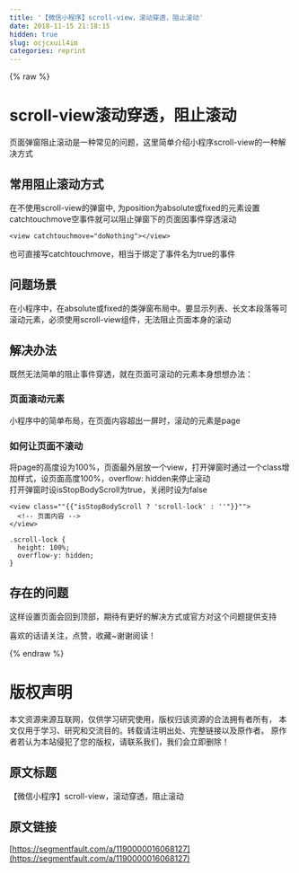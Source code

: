 ```yaml
---
title: '【微信小程序】scroll-view，滚动穿透，阻止滚动' 
date: 2018-11-15 21:18:15
hidden: true
slug: ocjcxuil4im
categories: reprint
---
```


{% raw %}
<h1>scroll-view&#x6EDA;&#x52A8;&#x7A7F;&#x900F;&#xFF0C;&#x963B;&#x6B62;&#x6EDA;&#x52A8;</h1><p>&#x9875;&#x9762;&#x5F39;&#x7A97;&#x963B;&#x6B62;&#x6EDA;&#x52A8;&#x662F;&#x4E00;&#x79CD;&#x5E38;&#x89C1;&#x7684;&#x95EE;&#x9898;&#xFF0C;&#x8FD9;&#x91CC;&#x7B80;&#x5355;&#x4ECB;&#x7ECD;&#x5C0F;&#x7A0B;&#x5E8F;scroll-view&#x7684;&#x4E00;&#x79CD;&#x89E3;&#x51B3;&#x65B9;&#x5F0F;</p><h2>&#x5E38;&#x7528;&#x963B;&#x6B62;&#x6EDA;&#x52A8;&#x65B9;&#x5F0F;</h2><p>&#x5728;&#x4E0D;&#x4F7F;&#x7528;scroll-view&#x7684;&#x5F39;&#x7A97;&#x4E2D;, &#x4E3A;position&#x4E3A;absolute&#x6216;fixed&#x7684;&#x5143;&#x7D20;&#x8BBE;&#x7F6E;catchtouchmove&#x7A7A;&#x4E8B;&#x4EF6;&#x5C31;&#x53EF;&#x4EE5;&#x963B;&#x6B62;&#x5F39;&#x7A97;&#x4E0B;&#x7684;&#x9875;&#x9762;&#x56E0;&#x4E8B;&#x4EF6;&#x7A7F;&#x900F;&#x6EDA;&#x52A8;</p><pre><code class="code">&lt;view catchtouchmove=&quot;doNothing&quot;&gt;&lt;/view&gt;</code></pre><p>&#x4E5F;&#x53EF;&#x76F4;&#x63A5;&#x5199;catchtouchmove&#xFF0C;&#x76F8;&#x5F53;&#x4E8E;&#x7ED1;&#x5B9A;&#x4E86;&#x4E8B;&#x4EF6;&#x540D;&#x4E3A;true&#x7684;&#x4E8B;&#x4EF6;</p><h2>&#x95EE;&#x9898;&#x573A;&#x666F;</h2><p>&#x5728;&#x5C0F;&#x7A0B;&#x5E8F;&#x4E2D;&#xFF0C;&#x5728;absolute&#x6216;fixed&#x7684;&#x7C7B;&#x5F39;&#x7A97;&#x5E03;&#x5C40;&#x4E2D;&#x3002;&#x8981;&#x663E;&#x793A;&#x5217;&#x8868;&#x3001;&#x957F;&#x6587;&#x672C;&#x6BB5;&#x843D;&#x7B49;&#x53EF;&#x6EDA;&#x52A8;&#x5143;&#x7D20;&#xFF0C;&#x5FC5;&#x987B;&#x4F7F;&#x7528;scroll-view&#x7EC4;&#x4EF6;&#xFF0C;&#x65E0;&#x6CD5;&#x963B;&#x6B62;&#x9875;&#x9762;&#x672C;&#x8EAB;&#x7684;&#x6EDA;&#x52A8;</p><h2>&#x89E3;&#x51B3;&#x529E;&#x6CD5;</h2><p>&#x65E2;&#x7136;&#x65E0;&#x6CD5;&#x7B80;&#x5355;&#x7684;&#x963B;&#x6B62;&#x4E8B;&#x4EF6;&#x7A7F;&#x900F;&#xFF0C;&#x5C31;&#x5728;&#x9875;&#x9762;&#x53EF;&#x6EDA;&#x52A8;&#x7684;&#x5143;&#x7D20;&#x672C;&#x8EAB;&#x60F3;&#x60F3;&#x529E;&#x6CD5;&#xFF1A;</p><h3>&#x9875;&#x9762;&#x6EDA;&#x52A8;&#x5143;&#x7D20;</h3><p>&#x5C0F;&#x7A0B;&#x5E8F;&#x4E2D;&#x7684;&#x7B80;&#x5355;&#x5E03;&#x5C40;&#xFF0C;&#x5728;&#x9875;&#x9762;&#x5185;&#x5BB9;&#x8D85;&#x51FA;&#x4E00;&#x5C4F;&#x65F6;&#xFF0C;&#x6EDA;&#x52A8;&#x7684;&#x5143;&#x7D20;&#x662F;page</p><h3>&#x5982;&#x4F55;&#x8BA9;&#x9875;&#x9762;&#x4E0D;&#x6EDA;&#x52A8;</h3><p>&#x5C06;page&#x7684;&#x9AD8;&#x5EA6;&#x8BBE;&#x4E3A;100%&#xFF0C;&#x9875;&#x9762;&#x6700;&#x5916;&#x5C42;&#x653E;&#x4E00;&#x4E2A;view&#xFF0C;&#x6253;&#x5F00;&#x5F39;&#x7A97;&#x65F6;&#x901A;&#x8FC7;&#x4E00;&#x4E2A;class&#x589E;&#x52A0;&#x6837;&#x5F0F;&#xFF0C;&#x8BBE;&#x9875;&#x9762;&#x9AD8;&#x5EA6;100%&#xFF0C;overflow: hidden&#x6765;&#x505C;&#x6B62;&#x6EDA;&#x52A8;<br>&#x6253;&#x5F00;&#x5F39;&#x7A97;&#x65F6;&#x8BBE;isStopBodyScroll&#x4E3A;true&#xFF0C;&#x5173;&#x95ED;&#x65F6;&#x8BBE;&#x4E3A;false</p><pre><code class="html">&lt;view class=&quot;"{{"isStopBodyScroll ? &apos;scroll-lock&apos; : &apos;&apos;"}}"&quot;&gt;
  &lt;!-- &#x9875;&#x9762;&#x5185;&#x5BB9; --&gt;
&lt;/view&gt;</code></pre><pre><code class="css">.scroll-lock {
  height: 100%;
  overflow-y: hidden;
}</code></pre><h2>&#x5B58;&#x5728;&#x7684;&#x95EE;&#x9898;</h2><p>&#x8FD9;&#x6837;&#x8BBE;&#x7F6E;&#x9875;&#x9762;&#x4F1A;&#x56DE;&#x5230;&#x9876;&#x90E8;&#xFF0C;&#x671F;&#x5F85;&#x6709;&#x66F4;&#x597D;&#x7684;&#x89E3;&#x51B3;&#x65B9;&#x5F0F;&#x6216;&#x5B98;&#x65B9;&#x5BF9;&#x8FD9;&#x4E2A;&#x95EE;&#x9898;&#x63D0;&#x4F9B;&#x652F;&#x6301;</p><p>&#x559C;&#x6B22;&#x7684;&#x8BDD;&#x8BF7;&#x5173;&#x6CE8;&#xFF0C;&#x70B9;&#x8D5E;&#xFF0C;&#x6536;&#x85CF;~&#x8C22;&#x8C22;&#x9605;&#x8BFB;&#xFF01;</p>
{% endraw %}

# 版权声明
本文资源来源互联网，仅供学习研究使用，版权归该资源的合法拥有者所有，
本文仅用于学习、研究和交流目的。转载请注明出处、完整链接以及原作者。
原作者若认为本站侵犯了您的版权，请联系我们，我们会立即删除！

## 原文标题
【微信小程序】scroll-view，滚动穿透，阻止滚动

## 原文链接
[https://segmentfault.com/a/1190000016068127](https://segmentfault.com/a/1190000016068127)


